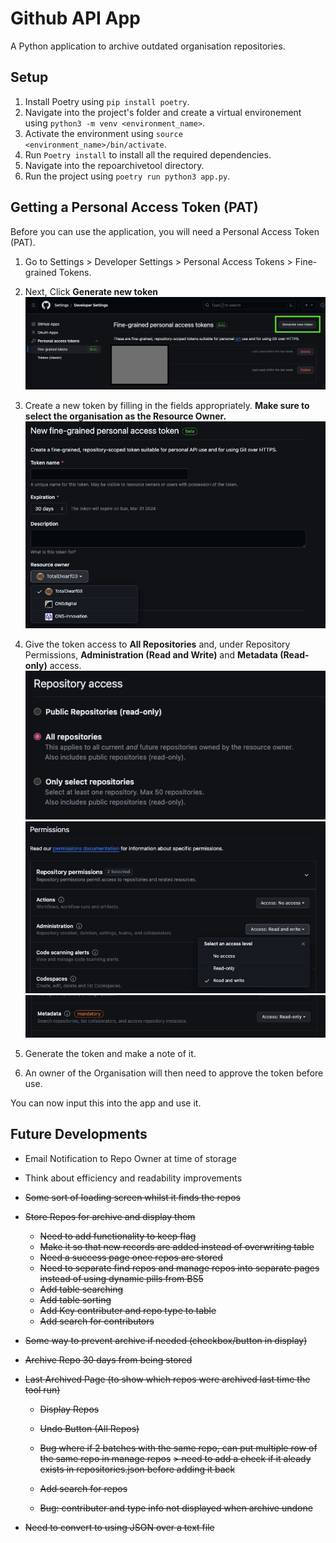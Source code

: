 # Github API App
A Python application to archive outdated organisation repositories.

## Setup
1. Install Poetry using `pip install poetry`.
2. Navigate into the project's folder and create a virtual environement using `python3 -m venv <environment_name>`.
3. Activate the environment using `source <environment_name>/bin/activate`.
4. Run `Poetry install` to install all the required dependencies.
5. Navigate into the repoarchivetool directory.
6. Run the project using `poetry run python3 app.py`.

## Getting a Personal Access Token (PAT)
Before you can use the application, you will need a Personal Access Token (PAT).

1. Go to Settings > Developer Settings > Personal Access Tokens > Fine-grained Tokens.
2. Next, Click **Generate new token**
![New Fine-grained token UI](/assets/readme/PAT2.png)

3. Create a new token by filling in the fields appropriately. **Make sure to select the organisation as the Resource Owner.**
![Resource Owner Field](/assets/readme/PAT3.png)
4. Give the token access to **All Repositories** and, under Repository Permissions, **Administration (Read and Write)** and **Metadata (Read-only)** access.
![Repository Access](/assets/readme/PAT4.png)
![Administration Permission](/assets/readme/PAT5.png)
![Metadata Permission](/assets/readme/PAT6.png)

5. Generate the token and make a note of it.
6. An owner of the Organisation will then need to approve the token before use.

You can now input this into the app and use it.

## Future Developments
- Email Notification to Repo Owner at time of storage
- Think about efficiency and readability improvements


- ~~Some sort of loading screen whilst it finds the repos~~
- ~~Store Repos for archive and display them~~
    - ~~Need to add functionality to keep flag~~
    - ~~Make it so that new records are added instead of overwriting table~~
    - ~~Need a success page once repos are stored~~
    - ~~Need to separate find repos and manage repos into separate pages instead of using dynamic pills from BS5~~
    - ~~Add table searching~~
    - ~~Add table sorting~~
    - ~~Add Key contributer and repo type to table~~
    - ~~Add search for contributors~~
- ~~Some way to prevent archive if needed (checkbox/button in display)~~
- ~~Archive Repo 30 days from being stored~~
- ~~Last Archived Page (to show which repos were archived last time the tool run)~~
    - ~~Display Repos~~
    - ~~Undo Button (All Repos)~~
    - ~~Bug where if 2 batches with the same repo, can put multiple row of the same repo in manage repos~~
        ~~> need to add a check if it aleady exists in repositories.json before adding it back~~
    - ~~Add search for repos~~  

    - ~~Bug: contributer and type info not displayed when archive undone~~

- ~~Need to convert to using JSON over a text file~~
